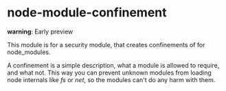 # node-module-confinement

**warning**: Early preview

This module is for a security module, that creates confinements of for node_modules.

A confinement is a simple description, what a module is allowed to require, and what not. This way you can 
prevent unknown modules from loading node internals like *fs* or *net*, so the modules can't do any harm with 
them.
